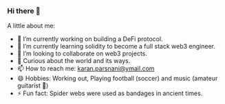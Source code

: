 ### Hi there 👋

<!--
**LilFatFrank/lilfatfrank** is a ✨ _special_ ✨ repository because its `README.md` (this file) appears on your GitHub profile.

Here are some ideas to get you started:
-->

A little about me:

- 🔭 I’m currently working on building a DeFi protocol.
- 🌱 I’m currently learning solidity to become a full stack web3 engineer.
- 👯 I’m looking to collaborate on web3 projects.
- 🧐 Curious about the world and its ways.
- 📫 How to reach me: karan.parsnani@ymail.com
- 😄 Hobbies: Working out, Playing football (soccer) and music (amateur guitarist 🎸)
- ⚡ Fun fact: Spider webs were used as bandages in ancient times.
